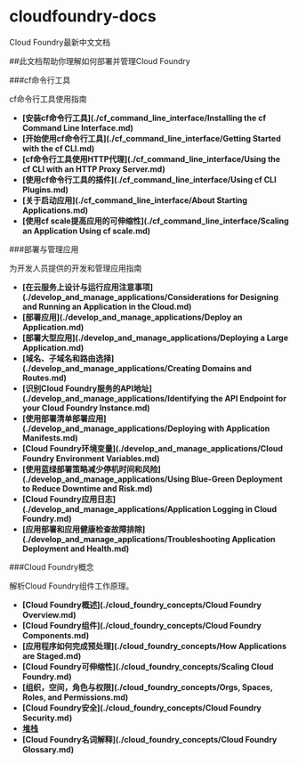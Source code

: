 # cloudfoundry-docs
Cloud Foundry最新中文文档

##此文档帮助你理解如何部署并管理Cloud Foundry

###cf命令行工具

cf命令行工具使用指南

* **[安装cf命令行工具](./cf_command_line_interface/Installing the cf Command Line Interface.md)**
* **[开始使用cf命令行工具](./cf_command_line_interface/Getting Started with the cf CLI.md)**
* **[cf命令行工具使用HTTP代理](./cf_command_line_interface/Using the cf CLI with an HTTP Proxy Server.md)**
* **[使用cf命令行工具的插件](./cf_command_line_interface/Using cf CLI Plugins.md)**
* **[关于启动应用](./cf_command_line_interface/About Starting Applications.md)**
* **[使用cf scale提高应用的可伸缩性](./cf_command_line_interface/Scaling an Application Using cf scale.md)**

###部署与管理应用

为开发人员提供的开发和管理应用指南

* **[在云服务上设计与运行应用注意事项](./develop_and_manage_applications/Considerations for Designing and Running an Application in the Cloud.md)**
* **[部署应用](./develop_and_manage_applications/Deploy an Application.md)**
* **[部署大型应用](./develop_and_manage_applications/Deploying a Large Application.md)**
* **[域名、子域名和路由选择](./develop_and_manage_applications/Creating Domains and Routes.md)**
* **[识别Cloud Foundry服务的API地址](./develop_and_manage_applications/Identifying the API Endpoint for your Cloud Foundry Instance.md)**
* **[使用部署清单部署应用](./develop_and_manage_applications/Deploying with Application Manifests.md)**
* **[Cloud Foundry环境变量](./develop_and_manage_applications/Cloud Foundry Environment Variables.md)**
* **[使用蓝绿部署策略减少停机时间和风险](./develop_and_manage_applications/Using Blue-Green Deployment to Reduce Downtime and Risk.md)**
* **[Cloud Foundry应用日志](./develop_and_manage_applications/Application Logging in Cloud Foundry.md)**
* **[应用部署和应用健康检查故障排除](./develop_and_manage_applications/Troubleshooting Application Deployment and Health.md)**

###Cloud Foundry概念

解析Cloud Foundry组件工作原理。

* **[Cloud Foundry概述](./cloud_foundry_concepts/Cloud Foundry Overview.md)**
* **[Cloud Foundry组件](./cloud_foundry_concepts/Cloud Foundry Components.md)**
* **[应用程序如何完成预处理](./cloud_foundry_concepts/How Applications are Staged.md)**
* **[Cloud Foundry可伸缩性](./cloud_foundry_concepts/Scaling Cloud Foundry.md)**
* **[组织，空间，角色与权限](./cloud_foundry_concepts/Orgs, Spaces, Roles, and Permissions.md)**
* **[Cloud Foundry安全](./cloud_foundry_concepts/Cloud Foundry Security.md)**
* **[堆栈](./cloud_foundry_concepts/Stacks.md)**
* **[Cloud Foundry名词解释](./cloud_foundry_concepts/Cloud Foundry Glossary.md)**